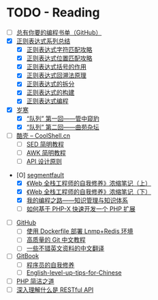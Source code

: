 # TODO - Reading 

- [ ] [总有你要的编程书单（GitHub）](http://blog.didiaoyuan.com/2017/04/18/%E6%80%BB%E6%9C%89%E4%BD%A0%E8%A6%81%E7%9A%84%E7%BC%96%E7%A8%8B%E4%B9%A6%E5%8D%95%EF%BC%88GitHub-%EF%BC%89/)
- [X] [正则表达式系列总结](https://zhuanlan.zhihu.com/p/27653434)
    - [X] [正则表达式字符匹配攻略](https://zhuanlan.zhihu.com/p/27338649)
    - [X] [正则表达式位置匹配攻略](https://zhuanlan.zhihu.com/p/27309508)
    - [X] [正则表达式括号的作用](https://zhuanlan.zhihu.com/p/27355118)
    - [X] [正则表达式回溯法原理](https://zhuanlan.zhihu.com/p/27417442)
    - [X] [正则表达式的拆分](https://zhuanlan.zhihu.com/p/27526085)
    - [X] [正则表达式的构建](https://zhuanlan.zhihu.com/p/27552390)
    - [X] [正则表达式编程](https://zhuanlan.zhihu.com/p/27571489)
- [X] [岁寒](https://lvwenhan.com/)
    - [X] [“队列” 第一回——管中窥豹](https://lvwenhan.com/laravel-advanced/479.html)
    - [X] [“队列” 第二回——曲苑杂坛](https://lvwenhan.com/laravel-advanced/480.html)
- [ ] [酷壳 – CoolShell.cn](http://coolshell.cn/)
    - [ ] [SED 简明教程](http://coolshell.cn/articles/9104.html)
    - [ ] [AWK 简明教程](http://coolshell.cn/articles/9070.html)
    - [ ] [API 设计原则](http://coolshell.cn/articles/18024.html)
- [O] [segmentfault](https://segmentfault.com)
    - [X] [《Web 全栈工程师的自我修养》浓缩笔记（上） ](https://segmentfault.com/a/1190000008921805)
    - [X] [《Web 全栈工程师的自我修养》浓缩笔记（下） ](https://segmentfault.com/a/1190000010128001)
    - [X] [我的编程之路——知识管理与知识体系](https://segmentfault.com/a/1190000004612590)
    - [ ] [如何基于 PHP-X 快速开发一个 PHP 扩展](https://segmentfault.com/a/1190000011111074)
- [ ] [GitHub](https://github.com)
    - [ ] [使用 Dockerfile 部署 Lnmp+Redis 环境](https://github.com/voocel/docker-lnmp)
    - [ ] [高质量的 Git 中文教程](https://github.com/geeeeeeeeek/git-recipes/wiki)
    - [ ] [一些不错英文资料的中文翻译](https://github.com/oldratlee/translations)
- [ ] [GitBook](https://www.gitbook.com)
    - [ ] [程序员的自我修养](https://leohxj.gitbooks.io/a-programmer-prepares/)
    - [ ] [English-level-up-tips-for-Chinese](https://byoungd.gitbooks.io/english-level-up-tips-for-chinese/content/)
- [ ] [PHP 简洁之道](http://www.hellonine.top/index.php/archives/70/)
- [ ] [深入理解什么是 RESTful API](http://www.ruanyifeng.com/blog/2014/05/restful_api.html)
